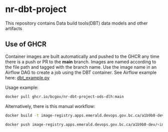 # nr-dbt-project
This repository contains Data build tools(DBT) data models and other artifacts

##  Use of GHCR
Container images are built automatically and pushed to the GHCR any time there is a push or PR to the **main** branch. Images are named according to the file path and tagged with the branch name. Use the image name in an Airflow DAG to create a job using the DBT container. See Airflow example here: [dbt_example.py](https://github.com/bcgov/nr-airflow/blob/e45c83f933d1f96e479a36a3e765dabd61e1ff2e/dags/dbt_example.py#L19)

Usage example: 
```sh
docker pull ghcr.io/bcgov/nr-dbt-project-ods-dlh:main
```

Alternatively, there is this manual workflow: 
```sh
docker build -t image-registry.apps.emerald.devops.gov.bc.ca/a1b9b0-dev/<image_name>:<tag> -f <Dockerfile_Name> .
```
```sh
docker push image-registry.apps.emerald.devops.gov.bc.ca/a1b9b0-dev/<image_name>:<tag>
```

